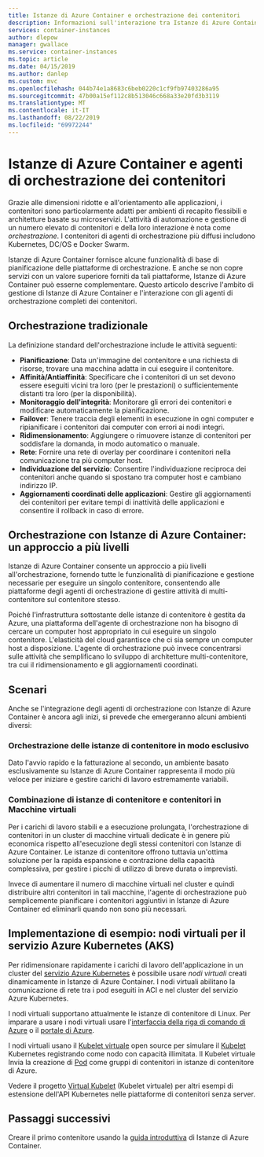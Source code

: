 ```yaml
---
title: Istanze di Azure Container e orchestrazione dei contenitori
description: Informazioni sull'interazione tra Istanze di Azure Container e agenti di orchestrazione dei contenitori.
services: container-instances
author: dlepow
manager: gwallace
ms.service: container-instances
ms.topic: article
ms.date: 04/15/2019
ms.author: danlep
ms.custom: mvc
ms.openlocfilehash: 044b74e1a8683c6beb0220c1cf9fb97403286a95
ms.sourcegitcommit: 47b00a15ef112c8b513046c668a33e20fd3b3119
ms.translationtype: MT
ms.contentlocale: it-IT
ms.lasthandoff: 08/22/2019
ms.locfileid: "69972244"
---
```

# <a name="azure-container-instances-and-container-orchestrators"></a>Istanze di Azure Container e agenti di orchestrazione dei contenitori

Grazie alle dimensioni ridotte e all'orientamento alle applicazioni, i contenitori sono particolarmente adatti per ambienti di recapito flessibili e architetture basate su microservizi. L'attività di automazione e gestione di un numero elevato di contenitori e della loro interazione è nota come *orchestrazione*. I contenitori di agenti di orchestrazione più diffusi includono Kubernetes, DC/OS e Docker Swarm.

Istanze di Azure Container fornisce alcune funzionalità di base di pianificazione delle piattaforme di orchestrazione. E anche se non copre servizi con un valore superiore forniti da tali piattaforme, Istanze di Azure Container può esserne complementare. Questo articolo descrive l'ambito di gestione di Istanze di Azure Container e l'interazione con gli agenti di orchestrazione completi dei contenitori.

## <a name="traditional-orchestration"></a>Orchestrazione tradizionale

La definizione standard dell'orchestrazione include le attività seguenti:

- **Pianificazione**: Data un'immagine del contenitore e una richiesta di risorse, trovare una macchina adatta in cui eseguire il contenitore.
- **Affinità/Antiaffinità**: Specificare che i contenitori di un set devono essere eseguiti vicini tra loro (per le prestazioni) o sufficientemente distanti tra loro (per la disponibilità).
- **Monitoraggio dell'integrità**: Monitorare gli errori dei contenitori e modificare automaticamente la pianificazione.
- **Failover**: Tenere traccia degli elementi in esecuzione in ogni computer e ripianificare i contenitori dai computer con errori ai nodi integri.
- **Ridimensionamento**: Aggiungere o rimuovere istanze di contenitori per soddisfare la domanda, in modo automatico o manuale.
- **Rete**: Fornire una rete di overlay per coordinare i contenitori nella comunicazione tra più computer host.
- **Individuazione del servizio**: Consentire l'individuazione reciproca dei contenitori anche quando si spostano tra computer host e cambiano indirizzo IP.
- **Aggiornamenti coordinati delle applicazioni**: Gestire gli aggiornamenti dei contenitori per evitare tempi di inattività delle applicazioni e consentire il rollback in caso di errore.

## <a name="orchestration-with-azure-container-instances-a-layered-approach"></a>Orchestrazione con Istanze di Azure Container: un approccio a più livelli

Istanze di Azure Container consente un approccio a più livelli all'orchestrazione, fornendo tutte le funzionalità di pianificazione e gestione necessarie per eseguire un singolo contenitore, consentendo alle piattaforme degli agenti di orchestrazione di gestire attività di multi-contenitore sul contenitore stesso.

Poiché l'infrastruttura sottostante delle istanze di contenitore è gestita da Azure, una piattaforma dell'agente di orchestrazione non ha bisogno di cercare un computer host appropriato in cui eseguire un singolo contenitore. L'elasticità del cloud garantisce che ci sia sempre un computer host a disposizione. L'agente di orchestrazione può invece concentrarsi sulle attività che semplificano lo sviluppo di architetture multi-contenitore, tra cui il ridimensionamento e gli aggiornamenti coordinati.

## <a name="scenarios"></a>Scenari

Anche se l'integrazione degli agenti di orchestrazione con Istanze di Azure Container è ancora agli inizi, si prevede che emergeranno alcuni ambienti diversi:

### <a name="orchestration-of-container-instances-exclusively"></a>Orchestrazione delle istanze di contenitore in modo esclusivo

Dato l'avvio rapido e la fatturazione al secondo, un ambiente basato esclusivamente su Istanze di Azure Container rappresenta il modo più veloce per iniziare e gestire carichi di lavoro estremamente variabili.

### <a name="combination-of-container-instances-and-containers-in-virtual-machines"></a>Combinazione di istanze di contenitore e contenitori in Macchine virtuali

Per i carichi di lavoro stabili e a esecuzione prolungata, l'orchestrazione di contenitori in un cluster di macchine virtuali dedicate è in genere più economica rispetto all'esecuzione degli stessi contenitori con Istanze di Azure Container. Le istanze di contenitore offrono tuttavia un'ottima soluzione per la rapida espansione e contrazione della capacità complessiva, per gestire i picchi di utilizzo di breve durata o imprevisti.

Invece di aumentare il numero di macchine virtuali nel cluster e quindi distribuire altri contenitori in tali macchine, l'agente di orchestrazione può semplicemente pianificare i contenitori aggiuntivi in Istanze di Azure Container ed eliminarli quando non sono più necessari.

## <a name="sample-implementation-virtual-nodes-for-azure-kubernetes-service-aks"></a>Implementazione di esempio: nodi virtuali per il servizio Azure Kubernetes (AKS)

Per ridimensionare rapidamente i carichi di lavoro dell'applicazione in un cluster del [servizio Azure Kubernetes](../aks/intro-kubernetes.md) è possibile usare *nodi virtuali* creati dinamicamente in Istanze di Azure Container. I nodi virtuali abilitano la comunicazione di rete tra i pod eseguiti in ACI e nel cluster del servizio Azure Kubernetes. 

I nodi virtuali supportano attualmente le istanze di contenitore di Linux. Per imparare a usare i nodi virtuali usare l'[interfaccia della riga di comando di Azure](https://go.microsoft.com/fwlink/?linkid=2047538) o il [portale di Azure](https://go.microsoft.com/fwlink/?linkid=2047545).

I nodi virtuali usano il [Kubelet virtuale][aci-connector-k8s] open source per simulare il [Kubelet][kubelet-doc] Kubernetes registrando come nodo con capacità illimitata. Il Kubelet virtuale Invia la creazione di [Pod][pod-doc] come gruppi di contenitori in istanze di contenitore di Azure.

Vedere il progetto [Virtual Kubelet](https://github.com/virtual-kubelet/virtual-kubelet) (Kubelet virtuale) per altri esempi di estensione dell'API Kubernetes nelle piattaforme di contenitori senza server.

## <a name="next-steps"></a>Passaggi successivi

Creare il primo contenitore usando la [guida introduttiva](container-instances-quickstart.md) di Istanze di Azure Container.

<!-- IMAGES -->

<!-- LINKS -->
[aci-connector-k8s]: https://github.com/virtual-kubelet/azure-aci
[kubelet-doc]: https://kubernetes.io/docs/admin/kubelet/
[pod-doc]: https://kubernetes.io/docs/concepts/workloads/pods/pod/
